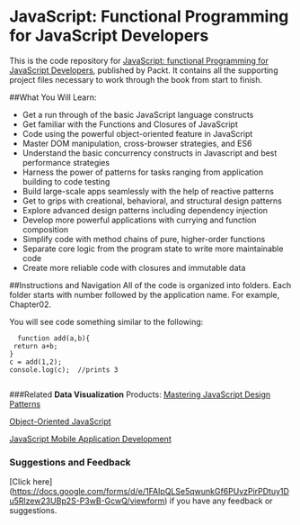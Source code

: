 # JavaScript: Functional Programming for JavaScript Developers
This is the code repository for [JavaScript: functional Programming for JavaScript Developers](https://github.com/PacktPublishing/JavaScript-Functional-Programming-for-JavaScript-Developers), published by Packt. It contains all the supporting project files necessary to work through the book from start to finish.


##What You Will Learn:
*	Get a run through of the basic JavaScript language constructs
*	Get familiar with the Functions and Closures of JavaScript
*	Code using the powerful object-oriented feature in JavaScript
*	Master DOM manipulation, cross-browser strategies, and ES6
*	Understand the basic concurrency constructs in Javascript and best performance strategies
*	Harness the power of patterns for tasks ranging from application building to code testing
*	Build large-scale apps seamlessly with the help of reactive patterns
*	Get to grips with creational, behavioral, and structural design patterns
*	Explore advanced design patterns including dependency injection
*	Develop more powerful applications with currying and function composition
*	Simplify code with method chains of pure, higher-order functions
*	Separate core logic from the program state to write more maintainable code
*	Create more reliable code with closures and immutable data

##Instructions and Navigation
All of the code is organized into folders. Each folder starts with number followed by the application name. For example, Chapter02.

You will see code something similar to the following:

```
  function add(a,b){
 return a+b;
}
c = add(1,2);
console.log(c);  //prints 3
 
```

###Related **Data Visualization** Products:
[Mastering JavaScript Design Patterns](https://www.packtpub.com/application-development/mastering-javascript-design-patterns?utm_source=github&utm_medium=repository&utm_campaign=9781783987986)

[Object-Oriented JavaScript](https://www.packtpub.com/web-development/object-oriented-javascript?utm_source=github&utm_medium=repository&utm_campaign=9781847194145)

[JavaScript Mobile Application Development](https://www.packtpub.com/web-development/javascript-native-mobile-apps-development?utm_source=github&utm_medium=repository&utm_campaign=9781783554171)


### Suggestions and Feedback
[Click here] (https://docs.google.com/forms/d/e/1FAIpQLSe5qwunkGf6PUvzPirPDtuy1Du5Rlzew23UBp2S-P3wB-GcwQ/viewform) if you have any feedback or suggestions.
